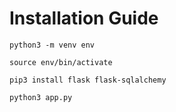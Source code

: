 # Installation Guide

```
python3 -m venv env
```

```
source env/bin/activate
```


```
pip3 install flask flask-sqlalchemy
```

```
python3 app.py
```